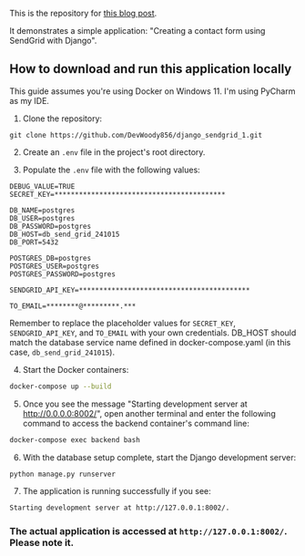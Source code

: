 
This is the repository for <a href="https://rx-36.life/create-a-contact-form-using-sendgrid-with-django/" target="_blank">this blog post</a>.

It demonstrates a simple application: "Creating a contact form using SendGrid with Django".

## How to download and run this application locally

This guide assumes you're using Docker on Windows 11. I'm using PyCharm as my IDE.


1. Clone the repository:
```
git clone https://github.com/DevWoody856/django_sendgrid_1.git
```

2. Create an `.env` file in the project's root directory.

3. Populate the `.env` file with the following values:

```
DEBUG_VALUE=TRUE
SECRET_KEY=******************************************

DB_NAME=postgres
DB_USER=postgres
DB_PASSWORD=postgres
DB_HOST=db_send_grid_241015
DB_PORT=5432

POSTGRES_DB=postgres
POSTGRES_USER=postgres
POSTGRES_PASSWORD=postgres

SENDGRID_API_KEY=******************************************

TO_EMAIL=********@*********.***
```

Remember to replace the placeholder values for `SECRET_KEY`, `SENDGRID_API_KEY`, and `TO_EMAIL` with your own credentials. DB_HOST should match the database service name defined in docker-compose.yaml (in this case, `db_send_grid_241015`).


4. Start the Docker containers:

```bash
docker-compose up --build
```

5. Once you see the message "Starting development server at http://0.0.0.0:8002/", open another terminal and enter the following command to access the backend container's command line:

```bash
docker-compose exec backend bash
```

6. With the database setup complete, start the Django development server:

```bash
python manage.py runserver
```

7. The application is running successfully if you see:

```bash
Starting development server at http://127.0.0.1:8002/.
```

### The actual application is accessed at `http://127.0.0.1:8002/`. Please note it.